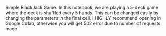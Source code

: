Simple BlackJack Game. In this notebook, we are playing a 5-deck game where the deck is shuffled every 5 hands. This can be changed easily by changing the parameters in the final cell.
I HIGHLY recommend opening in Google Colab, otherwise you will get 502 error due to number of requests made
